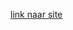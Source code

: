 
[link naar site](http://27237.hosts2.ma-cloud.nl/bewijzenmap/periode1.1/pro1/test1/Portfolio/public)
